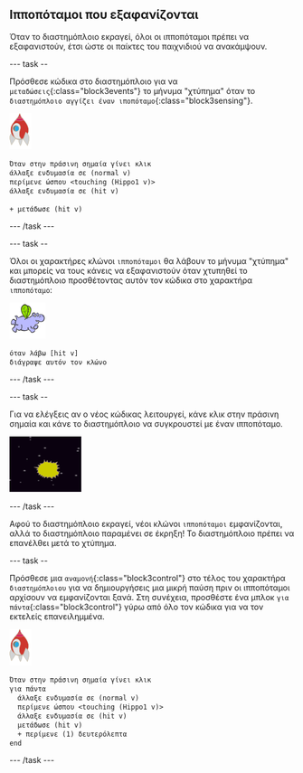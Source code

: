 ## Ιπποπόταμοι που εξαφανίζονται

Όταν το διαστημόπλοιο εκραγεί, όλοι οι ιπποπόταμοι πρέπει να εξαφανιστούν, έτσι ώστε οι παίκτες του παιχνιδιού να ανακάμψουν.

\--- task --

Πρόσθεσε κώδικα στο διαστημόπλοιο για να `μεταδώσεις`{:class="block3events"} το μήνυμα "χτύπημα" όταν το `διαστημόπλοιο αγγίζει έναν ιποπόταμο`{:class="block3sensing"}.

![χαρακτήρας πύραυλου](images/rocket-sprite.png)

```blocks3
Όταν στην πράσινη σημαία γίνει κλικ
άλλαξε ενδυμασία σε (normal v)
περίμενε ώσπου <touching (Hippo1 v)>
άλλαξε ενδυμασία σε (hit v)

+ μετάδωσε (hit v)
```

\--- /task \---

\--- task --

Όλοι οι χαρακτήρες κλώνοι `ιπποπόταμοι` θα λάβουν το μήνυμα "χτύπημα" και μπορείς να τους κάνεις να εξαφανιστούν όταν χτυπηθεί το διαστημόπλοιο προσθέτοντας αυτόν τον κώδικα στο χαρακτήρα `ιπποπόταμο`:

![χαρακτήρας ιπποπόταμου](images/hippo-sprite.png)

```blocks3
όταν λάβω [hit v]
διάγραψε αυτόν τον κλώνο
```

\--- /task \---

\--- task --

Για να ελέγξεις αν ο νέος κώδικας λειτουργεί, κάνε κλικ στην πράσινη σημαία και κάνε το διαστημόπλοιο να συγκρουστεί με έναν ιπποπόταμο.

![screenshot](images/invaders-hippo-collide.png)

\--- /task \---

Αφού το διαστημόπλοιο εκραγεί, νέοι κλώνοι `ιπποπόταμοι` εμφανίζονται, αλλά το διαστημόπλοιο παραμένει σε έκρηξη! Το διαστημόπλοιο πρέπει να επανέλθει μετά το χτύπημα.

\--- task --

Πρόσθεσε μια `αναμονή`{:class="block3control"} στο τέλος του χαρακτήρα `διαστημόπλοιου` για να δημιουργήσεις μια μικρή παύση πριν οι ιπποπόταμοι αρχίσουν να εμφανίζονται ξανά. Στη συνέχεια, προσθέστε ένα μπλοκ `για πάντα`{:class="block3control"} γύρω από όλο τον κώδικα για να τον εκτελείς επανειλημμένα.

![χαρακτήρας πύραυλου](images/rocket-sprite.png)

```blocks3
Όταν στην πράσινη σημαία γίνει κλικ
για πάντα 
  άλλαξε ενδυμασία σε (normal v)
  περίμενε ώσπου <touching (Hippo1 v)>
  άλλαξε ενδυμασία σε (hit v)
  μετάδωσε (hit v)
  + περίμενε (1) δευτερόλεπτα
end
```

\--- /task \---